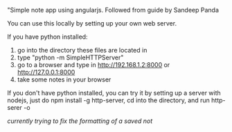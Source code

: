 "Simple note app using angularjs. Followed from guide by Sandeep Panda

You can use this locally by setting up your own web server.

If you have python installed:
1. go into the directory these files are located in
2. type "python -m SimpleHTTPServer"
3. go to a browser and type in http://192.168.1.2:8000 or http://127.0.0.1:8000
4. take some notes in your browser

If you don't have python installed, you can try it by setting up a server with nodejs, just do npm install -g http-server, cd into the directory, and run http-serer -o


*currently trying to fix the formatting of a saved not*